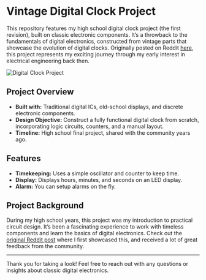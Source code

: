 # Vintage Digital Clock Project

This repository features my high school digital clock project (the first revision), built on classic electronic components. It’s a throwback to the fundamentals of digital electronics, constructed from vintage parts that showcase the evolution of digital clocks. Originally posted on Reddit [here](https://www.reddit.com/r/ElectricalEngineering/comments/1bd8fw8/what_do_you_guys_think_of_my_highschool_ee_project/), this project represents my exciting journey through my early interest in electrical engineering back then.

![Digital Clock Project](https://github.com/user-attachments/assets/33f733a4-da4e-4538-b3c3-f197ffc67541)

## Project Overview

- **Built with:** Traditional digital ICs, old-school displays, and discrete electronic components.
- **Design Objective:** Construct a fully functional digital clock from scratch, incorporating logic circuits, counters, and a manual layout.
- **Timeline:** High school final project, shared with the community years ago.

## Features

- **Timekeeping:** Uses a simple oscillator and counter to keep time.
- **Display:** Displays hours, minutes, and seconds on an LED display.
- **Alarm:** You can setup alarms on the fly.


## Project Background

During my high school years, this project was my introduction to practical circuit design. It’s been a fascinating experience to work with timeless components and learn the basics of digital electronics. Check out the [original Reddit post](https://www.reddit.com/r/ElectricalEngineering/comments/1bd8fw8/what_do_you_guys_think_of_my_highschool_ee_project/) where I first showcased this, and received a lot of great feedback from the community.

---

Thank you for taking a look! Feel free to reach out with any questions or insights about classic digital electronics.
